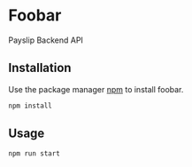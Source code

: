 # Foobar

Payslip Backend API

## Installation

Use the package manager [npm](https://www.npmjs.com/) to install foobar.

```bash
npm install
```

## Usage

```bash
npm run start
```